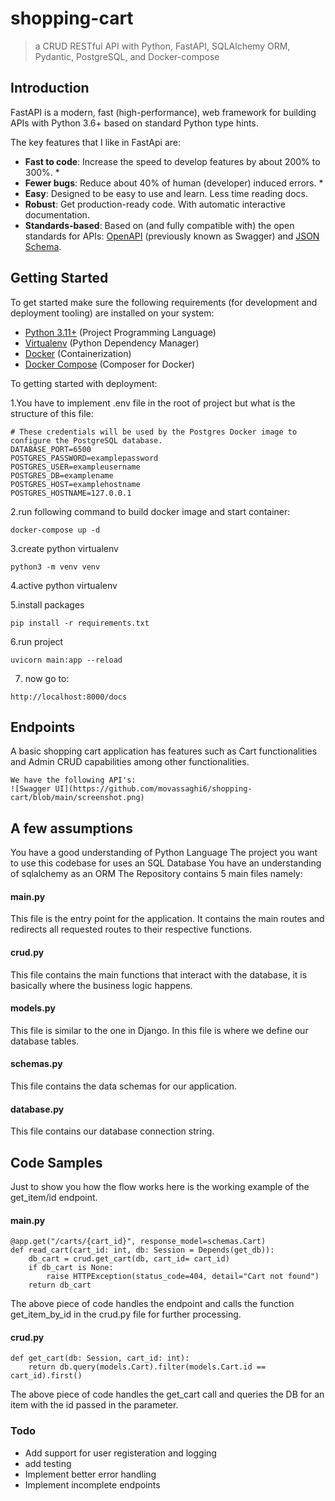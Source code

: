 # shopping-cart
> a CRUD RESTful API with Python, FastAPI, SQLAlchemy ORM, Pydantic, PostgreSQL, and Docker-compose
## Introduction

FastAPI is a modern, fast (high-performance), web framework for building APIs with Python 3.6+ based on standard Python type hints.

The key features that I like in FastApi are:

* **Fast to code**: Increase the speed to develop features by about 200% to 300%. *
* **Fewer bugs**: Reduce about 40% of human (developer) induced errors. *
* **Easy**: Designed to be easy to use and learn. Less time reading docs.
* **Robust**: Get production-ready code. With automatic interactive documentation.
* **Standards-based**: Based on (and fully compatible with) the open standards for APIs: <a href="https://github.com/OAI/OpenAPI-Specification" class="external-link" target="_blank">OpenAPI</a> (previously known as Swagger) and <a href="https://json-schema.org/" class="external-link" target="_blank">JSON Schema</a>.



## Getting Started

To get started make sure the following requirements (for development and deployment tooling) are installed on your system:

- [Python 3.11+](https://www.python.org/downloads/) (Project Programming Language)
- [Virtualenv](https://virtualenv.pypa.io/en/latest/) (Python Dependency Manager)
- [Docker](https://hub.docker.com/) (Containerization)
- [Docker Compose](https://docs.docker.com/compose/) (Composer for Docker)

To getting started with deployment:

1.You have to implement .env file in the root of project but what is the structure of this file:
```
# These credentials will be used by the Postgres Docker image to configure the PostgreSQL database.
DATABASE_PORT=6500
POSTGRES_PASSWORD=examplepassword
POSTGRES_USER=exampleusername
POSTGRES_DB=examplename
POSTGRES_HOST=examplehostname
POSTGRES_HOSTNAME=127.0.0.1
```

2.run following command to build docker image and start container:
```
docker-compose up -d
```
3.create python virtualenv
```
python3 -m venv venv
```
4.active python virtualenv

5.install packages
```
pip install -r requirements.txt
```
6.run project
```
uvicorn main:app --reload
```
7. now go to:
```
http://localhost:8000/docs
```



## Endpoints

A basic shopping cart application has features such as  Cart functionalities and Admin CRUD capabilities among other functionalities.

```
We have the following API's:
![Swagger UI](https://github.com/movassaghi6/shopping-cart/blob/main/screenshot.png)
```
## A few assumptions
You have a good understanding of Python Language
The project you want to use this codebase for uses an SQL Database
You have an understanding of sqlalchemy as an ORM
The Repository contains 5 main files namely:

#### main.py
This file is the entry point for the application. It contains the main routes and redirects all requested routes to their respective functions.
#### crud.py
This file contains the main functions that interact with the database, it is basically where the business logic happens.
#### models.py
This file is similar to the one in Django. In this file is where we define our database tables.
#### schemas.py
This file contains the data schemas for our application.
#### database.py
This file contains our database connection string.


## Code Samples
Just to show you how the flow works here is the working example of the get_item/id endpoint.
#### main.py
```
@app.get("/carts/{cart_id}", response_model=schemas.Cart)
def read_cart(cart_id: int, db: Session = Depends(get_db)):
    db_cart = crud.get_cart(db, cart_id= cart_id)
    if db_cart is None:
        raise HTTPException(status_code=404, detail="Cart not found")
    return db_cart
```
The above piece of code handles the endpoint and calls the function get_item_by_id in the crud.py file for further processing.
#### crud.py
```
def get_cart(db: Session, cart_id: int):
    return db.query(models.Cart).filter(models.Cart.id == cart_id).first()
```
The above piece of code handles the get_cart call and queries the DB for an item with the id passed in the parameter.


### Todo

- Add support for user registeration and logging
- add testing
- Implement better error handling
- Implement incomplete endpoints
